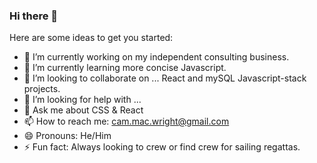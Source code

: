 ### Hi there 👋


Here are some ideas to get you started:

- 🔭 I’m currently working on my independent consulting business.
- 🌱 I’m currently learning more concise Javascript.
- 👯 I’m looking to collaborate on ... React and mySQL Javascript-stack projects.
- 🤔 I’m looking for help with ...
- 💬 Ask me about CSS & React
- 📫 How to reach me: cam.mac.wright@gmail.com
- 😄 Pronouns: He/Him
- ⚡ Fun fact: Always looking to crew or find crew for sailing regattas.

